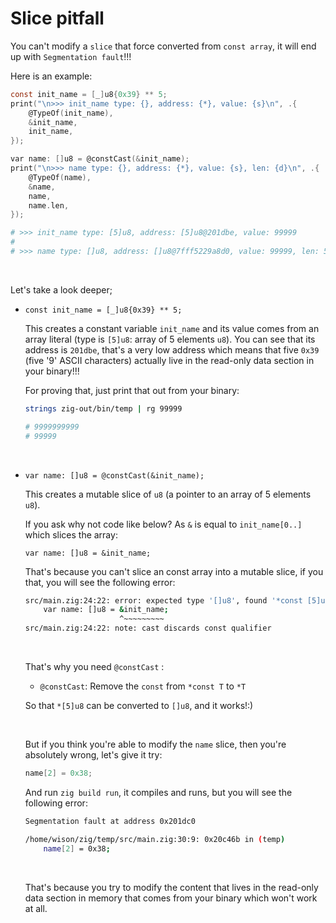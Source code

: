 # Slice pitfall

You can't modify a `slice` that force converted from `const array`, it will
end up with `Segmentation fault`!!!

Here is an example:

```c
const init_name = [_]u8{0x39} ** 5;
print("\n>>> init_name type: {}, address: {*}, value: {s}\n", .{
    @TypeOf(init_name),
    &init_name,
    init_name,
});

var name: []u8 = @constCast(&init_name);
print("\n>>> name type: {}, address: {*}, value: {s}, len: {d}\n", .{
    @TypeOf(name),
    &name,
    name,
    name.len,
});
```

```bash
# >>> init_name type: [5]u8, address: [5]u8@201dbe, value: 99999
# 
# >>> name type: []u8, address: []u8@7fff5229a8d0, value: 99999, len: 5
```

</br>

Let's take a look deeper;

- `const init_name = [_]u8{0x39} ** 5;`

    This creates a constant variable `init_name` and its value comes from an
    array literal (type is `[5]u8`: array of 5 elements `u8`). You can see that
    its address is `201dbe`, that's a very low address which means that five
    `0x39` (five '9' ASCII characters) actually live in the read-only data
    section in your binary!!!

    For proving that, just print that out from your binary:

    ```bash
    strings zig-out/bin/temp | rg 99999

    # 9999999999
    # 99999
    ```

    </br>

- `var name: []u8 = @constCast(&init_name);`

    This creates a mutable slice of `u8` (a pointer to an array of 5 elements
    `u8`).

    If you ask why not code like below? As `&` is equal to `init_name[0..]` which
    slices the array:

    `var name: []u8 = &init_name;`

    That's because you can't slice an const array into a mutable slice, if you
    that, you will see the following error:

    ```bash
    src/main.zig:24:22: error: expected type '[]u8', found '*const [5]u8'
        var name: []u8 = &init_name;
                         ^~~~~~~~~~
    src/main.zig:24:22: note: cast discards const qualifier
    ```

    </br>

    That's why you need `@constCast` :

    - `@constCast`: Remove the `const` from `*const T` to `*T`

    So that `*[5]u8` can be converted to `[]u8`, and it works!:)


    </br>

    But if you think you're able to modify the `name` slice, then you're absolutely
    wrong, let's give it try:

    ```c
    name[2] = 0x38;
    ```

    And run `zig build run`, it compiles and runs, but you will see the
    following error:

    ```bash
    Segmentation fault at address 0x201dc0

    /home/wison/zig/temp/src/main.zig:30:9: 0x20c46b in (temp)
        name[2] = 0x38;
    ```

    </br>

    That's because you try to modify the content that lives in the read-only
    data section in memory that comes from your binary which won't work at all.

    </br>

